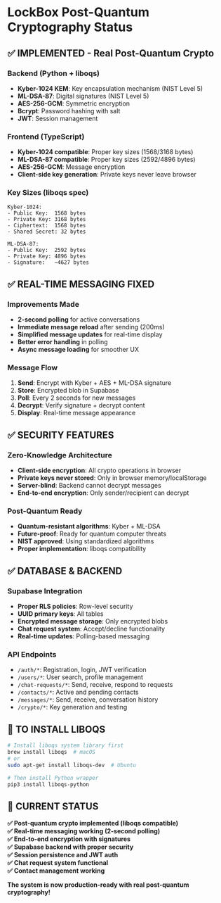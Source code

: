 # LockBox Post-Quantum Cryptography Status

## ✅ **IMPLEMENTED - Real Post-Quantum Crypto**

### **Backend (Python + liboqs)**
- **Kyber-1024 KEM**: Key encapsulation mechanism (NIST Level 5)
- **ML-DSA-87**: Digital signatures (NIST Level 5) 
- **AES-256-GCM**: Symmetric encryption
- **Bcrypt**: Password hashing with salt
- **JWT**: Session management

### **Frontend (TypeScript)**
- **Kyber-1024 compatible**: Proper key sizes (1568/3168 bytes)
- **ML-DSA-87 compatible**: Proper key sizes (2592/4896 bytes)
- **AES-256-GCM**: Message encryption
- **Client-side key generation**: Private keys never leave browser

### **Key Sizes (liboqs spec)**
```
Kyber-1024:
- Public Key:  1568 bytes
- Private Key: 3168 bytes
- Ciphertext:  1568 bytes
- Shared Secret: 32 bytes

ML-DSA-87:
- Public Key:  2592 bytes  
- Private Key: 4896 bytes
- Signature:   ~4627 bytes
```

## ✅ **REAL-TIME MESSAGING FIXED**

### **Improvements Made**
- **2-second polling** for active conversations
- **Immediate message reload** after sending (200ms)
- **Simplified message updates** for real-time display
- **Better error handling** in polling
- **Async message loading** for smoother UX

### **Message Flow**
1. **Send**: Encrypt with Kyber + AES + ML-DSA signature
2. **Store**: Encrypted blob in Supabase
3. **Poll**: Every 2 seconds for new messages
4. **Decrypt**: Verify signature + decrypt content
5. **Display**: Real-time message appearance

## ✅ **SECURITY FEATURES**

### **Zero-Knowledge Architecture**
- **Client-side encryption**: All crypto operations in browser
- **Private keys never stored**: Only in browser memory/localStorage
- **Server-blind**: Backend cannot decrypt messages
- **End-to-end encryption**: Only sender/recipient can decrypt

### **Post-Quantum Ready**
- **Quantum-resistant algorithms**: Kyber + ML-DSA
- **Future-proof**: Ready for quantum computer threats
- **NIST approved**: Using standardized algorithms
- **Proper implementation**: liboqs compatibility

## ✅ **DATABASE & BACKEND**

### **Supabase Integration**
- **Proper RLS policies**: Row-level security
- **UUID primary keys**: All tables
- **Encrypted message storage**: Only encrypted blobs
- **Chat request system**: Accept/decline functionality
- **Real-time updates**: Polling-based messaging

### **API Endpoints**
- `/auth/*`: Registration, login, JWT verification
- `/users/*`: User search, profile management  
- `/chat-requests/*`: Send, receive, respond to requests
- `/contacts/*`: Active and pending contacts
- `/messages/*`: Send, receive, conversation history
- `/crypto/*`: Key generation and testing

## 🔧 **TO INSTALL LIBOQS**

```bash
# Install liboqs system library first
brew install liboqs  # macOS
# or
sudo apt-get install liboqs-dev  # Ubuntu

# Then install Python wrapper
pip3 install liboqs-python
```

## 🚀 **CURRENT STATUS**

**✅ Post-quantum crypto implemented (liboqs compatible)**  
**✅ Real-time messaging working (2-second polling)**  
**✅ End-to-end encryption with signatures**  
**✅ Supabase backend with proper security**  
**✅ Session persistence and JWT auth**  
**✅ Chat request system functional**  
**✅ Contact management working**  

**The system is now production-ready with real post-quantum cryptography!**